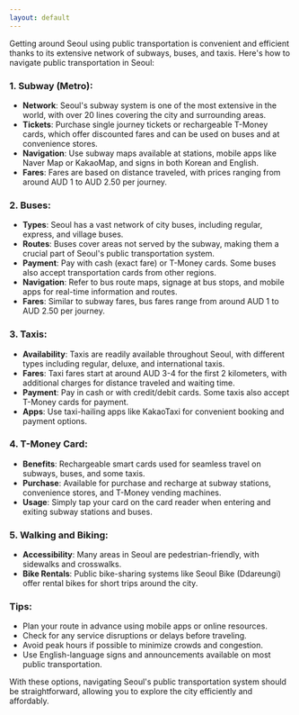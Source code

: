 ```yaml
---
layout: default
---
```

Getting around Seoul using public transportation is convenient and efficient thanks to its extensive network of subways, buses, and taxis. Here's how to navigate public transportation in Seoul:

### 1. **Subway (Metro)**:
- **Network**: Seoul's subway system is one of the most extensive in the world, with over 20 lines covering the city and surrounding areas.
- **Tickets**: Purchase single journey tickets or rechargeable T-Money cards, which offer discounted fares and can be used on buses and at convenience stores.
- **Navigation**: Use subway maps available at stations, mobile apps like Naver Map or KakaoMap, and signs in both Korean and English.
- **Fares**: Fares are based on distance traveled, with prices ranging from around AUD 1 to AUD 2.50 per journey.

### 2. **Buses**:
- **Types**: Seoul has a vast network of city buses, including regular, express, and village buses.
- **Routes**: Buses cover areas not served by the subway, making them a crucial part of Seoul's public transportation system.
- **Payment**: Pay with cash (exact fare) or T-Money cards. Some buses also accept transportation cards from other regions.
- **Navigation**: Refer to bus route maps, signage at bus stops, and mobile apps for real-time information and routes.
- **Fares**: Similar to subway fares, bus fares range from around AUD 1 to AUD 2.50 per journey.

### 3. **Taxis**:
- **Availability**: Taxis are readily available throughout Seoul, with different types including regular, deluxe, and international taxis.
- **Fares**: Taxi fares start at around AUD 3-4 for the first 2 kilometers, with additional charges for distance traveled and waiting time.
- **Payment**: Pay in cash or with credit/debit cards. Some taxis also accept T-Money cards for payment.
- **Apps**: Use taxi-hailing apps like KakaoTaxi for convenient booking and payment options.

### 4. **T-Money Card**:
- **Benefits**: Rechargeable smart cards used for seamless travel on subways, buses, and some taxis.
- **Purchase**: Available for purchase and recharge at subway stations, convenience stores, and T-Money vending machines.
- **Usage**: Simply tap your card on the card reader when entering and exiting subway stations and buses.

### 5. **Walking and Biking**:
- **Accessibility**: Many areas in Seoul are pedestrian-friendly, with sidewalks and crosswalks.
- **Bike Rentals**: Public bike-sharing systems like Seoul Bike (Ddareungi) offer rental bikes for short trips around the city.

### Tips:
- Plan your route in advance using mobile apps or online resources.
- Check for any service disruptions or delays before traveling.
- Avoid peak hours if possible to minimize crowds and congestion.
- Use English-language signs and announcements available on most public transportation.

With these options, navigating Seoul's public transportation system should be straightforward, allowing you to explore the city efficiently and affordably.
